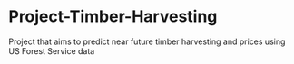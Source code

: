 # Project-Timber-Harvesting
Project that aims to predict near future timber harvesting and prices using US Forest Service data
